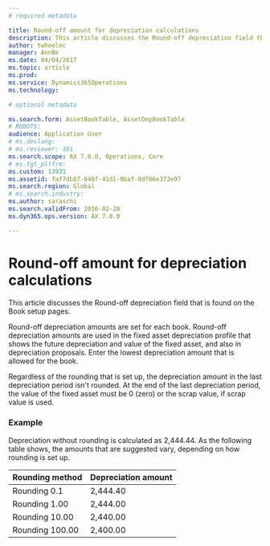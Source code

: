 ```yaml
---
# required metadata

title: Round-off amount for depreciation calculations
description: This article discusses the Round-off depreciation field that is found on the Book setup pages.
author: twheeloc
manager: AnnBe
ms.date: 04/04/2017
ms.topic: article
ms.prod: 
ms.service: Dynamics365Operations
ms.technology: 

# optional metadata

ms.search.form: AssetBookTable, AssetDepBookTable
# ROBOTS: 
audience: Application User
# ms.devlang: 
# ms.reviewer: 101
ms.search.scope: AX 7.0.0, Operations, Core
# ms.tgt_pltfrm: 
ms.custom: 13931
ms.assetid: faf7db87-046f-41d1-9baf-0df66e373e97
ms.search.region: Global
# ms.search.industry: 
ms.author: saraschi
ms.search.validFrom: 2016-02-28
ms.dyn365.ops.version: AX 7.0.0

---
```


# Round-off amount for depreciation calculations

This article discusses the Round-off depreciation field that is found on the Book setup pages.

Round-off depreciation amounts are set for each book. Round-off depreciation amounts are used in the fixed asset depreciation profile that shows the future depreciation and value of the fixed asset, and also in depreciation proposals. Enter the lowest depreciation amount that is allowed for the book. 

Regardless of the rounding that is set up, the depreciation amount in the last depreciation period isn't rounded. At the end of the last depreciation period, the value of the fixed asset must be 0 (zero) or the scrap value, if scrap value is used.

### Example

Depreciation without rounding is calculated as 2,444.44. As the following table shows, the amounts that are suggested vary, depending on how rounding is set up.

| Rounding method | Depreciation amount |
|-----------------|---------------------|
| Rounding 0.1    | 2,444.40            |
| Rounding 1.00   | 2,444.00            |
| Rounding 10.00  | 2,440.00            |
| Rounding 100.00 | 2,400.00            |



